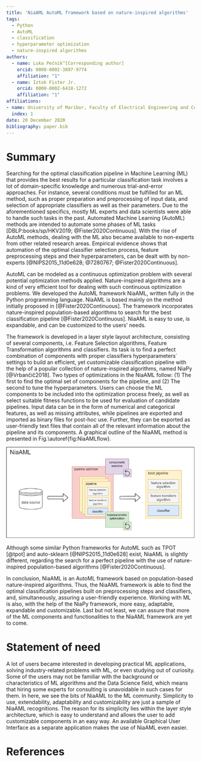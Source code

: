 ```yaml
---
title: 'NiaAML AutoML framework based on nature-inspired algorithms'
tags:
  - Python
  - AutoML
  - classification
  - hyperparameter optimization
  - nature-inspired algorithms
authors:
  - name: Luka Pečnik^[Corresponding author]
    orcid: 0000-0002-3897-9774
    affiliation: "1"
  - name: Iztok Fister Jr.
    orcid: 0000-0002-6418-1272
    affiliation: "1"
affiliations:
- name: University of Maribor, Faculty of Electrical Engineering and Computer Science
  index: 1
date: 20 December 2020
bibliography: paper.bib
---
```


# Summary

Searching for the optimal classification pipeline in Machine Learning (ML) that provides the best results for a particular classification task involves a lot of domain-specific knowledge and numerous trial-and-error approaches. For instance, several conditions must be fulfilled for an ML method, such as proper preparation and preprocessing of input data, and selection of appropriate classifiers as well as their parameters. Due to the aforementioned specifics, mostly ML experts and data scientists were able to handle such tasks in the past.
Automated Machine Learning (AutoML) methods are intended to automate some phases of ML tasks [DBLP:books/sp/HKV2019; @Fister2020Continuous]. With the rise of AutoML methods, dealing with the ML also became available to non-experts from other related research areas. Empirical evidence shows that automation of the optimal classifier selection process, feature preprocessing steps and their hyperparameters, can be dealt with by non-experts [@NIPS2015_11d0e628; @7280767; @Fister2020Continuous].

AutoML can be modeled as a continuous optimization problem with several potential optimization methods applied. Nature-inspired algorithms are a kind of very efficient tool for dealing with such continuous optimization problems. We developed the AutoML framework NiaAML, written fully in the Python programming language. NiaAML is based mainly on the method initially proposed in [@Fister2020Continuous]. The framework incorporates nature-inspired population-based algorithms to search for the best classification pipeline [@Fister2020Continuous]. NiaAML is easy to use, is expandable, and can be customized to the users’ needs.

The framework is developed in a layer style layout architecture, consisting of several components, i.e. Feature Selection algorithms, Feature Transformation algorithms and classifiers. Its task is to find a perfect combination of components with proper classifiers hyperparameters` settings to build an efficient, yet customizable classification pipeline with the help of a popular collection of nature-inspired algorithms, named NiaPy [@Vrbančič2018]. Two types of optimizations in the NiaAML follow: (1) The first to find the optimal set of components for the pipeline, and (2) The second to tune the hyperparameters. Users can choose the ML components to be included into the optimization process freely, as well as select suitable fitness functions to be used for evaluation of candidate pipelines. Input data can be in the form of numerical and categorical features, as well as missing attributes, while pipelines are exported and imported as binary files for post-hoc use. Further, they can be exported as user-friendly text files that contain all of the relevant information about the pipeline and its components. A graphical outline of the NiaAML method is presented in Fig.\autoref{fig:NiaAMLflow}.

![NiaAML flow.\label{fig:NiaAMLflow}](niaamlFlow.png)

Although some similar Python frameworks for AutoML such as TPOT [@tpot] and auto-sklearn [@NIPS2015_11d0e628] exist, NiaAML is slightly different, regarding the search for a perfect pipeline with the use of nature-inspired population-based algorithms [@Fister2020Continuous].

In conclusion, NiaAML is an AutoML framework based on population-based nature-inspired algorithms. Thus, the NiaAML framework is able to find the optimal classification pipelines built on preprocessing steps and classifiers, and, simultaneously, assuring a user-friendly experience. Working with ML is also, with the help of the NiaPy framework, more easy, adaptable, expandable and customizable. Last but not least, we can assure that more of the ML components and functionalities to the NiaAML framework are yet to come.

# Statement of need

A lot of users became interested in developing practical ML applications, solving industry-related problems with ML, or even studying out of curiosity. Some of the users may not be familiar with the background or characteristics of ML algorithms and the Data Science field, which means that hiring some experts for consulting is unavoidable in such cases for them. In here, we see the bits of NiaAML to the ML community. Simplicity to use, extendability, adaptability and customizability are just a sample of NiaAML recognitions. The reason for its simplicity lies within the layer style architecture, which is easy to understand and allows the user to add customizable components in an easy way. An  available Graphical User Interface as a separate application makes the use of NiaAML even easier.

# References